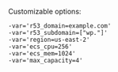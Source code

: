 Customizable options:

```
-var='r53_domain=example.com'
-var='r53_subdomain=["wp."]'
-var='region=us-east-2'
-var='ecs_cpu=256'
-var='ecs_mem=1024'
-var='max_capacity=4'
```
